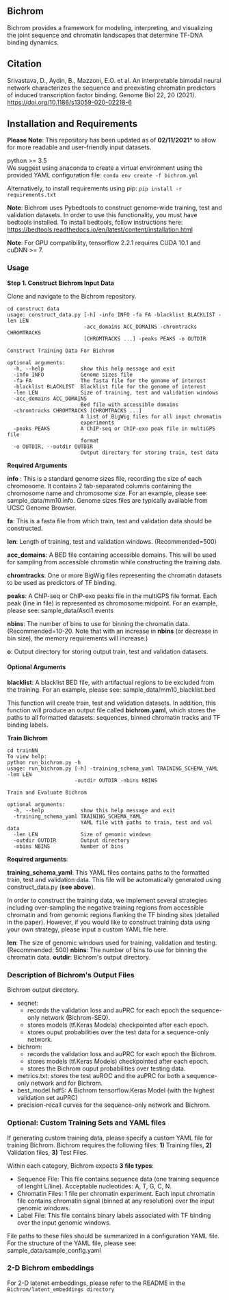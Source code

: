 ## Bichrom
Bichrom provides a framework for modeling, interpreting, and visualizing the joint sequence and chromatin landscapes that determine TF-DNA binding dynamics.

## Citation
Srivastava, D., Aydin, B., Mazzoni, E.O. et al. An interpretable bimodal neural network characterizes the sequence and preexisting chromatin predictors of induced transcription factor binding. Genome Biol 22, 20 (2021). 
https://doi.org/10.1186/s13059-020-02218-6


## Installation and Requirements 

**Please Note**: This repository has been updated as of **02/11/2021*** to allow for more readable and user-friendly input datasets.  

python >= 3.5  
We suggest using anaconda to create a virtual environment using the provided YAML configuration file:
`conda env create -f bichrom.yml`  

Alternatively, to install requirements using pip: 
`pip install -r requirements.txt`

**Note**: Bichrom uses Pybedtools to construct genome-wide training, test and validation datasets. In order to use this functionality, you must have bedtools installed. To install bedtools, follow instructions here: https://bedtools.readthedocs.io/en/latest/content/installation.html 

**Note**: For GPU compatibility, tensorflow 2.2.1 requires CUDA 10.1 and cuDNN >= 7.

### Usage


**Step 1. Construct Bichrom Input Data**

Clone and navigate to the Bichrom repository. 
```
cd construct data
usage: construct_data.py [-h] -info INFO -fa FA -blacklist BLACKLIST -len LEN
                         -acc_domains ACC_DOMAINS -chromtracks CHROMTRACKS
                         [CHROMTRACKS ...] -peaks PEAKS -o OUTDIR

Construct Training Data For Bichrom

optional arguments:
  -h, --help            show this help message and exit
  -info INFO            Genome sizes file
  -fa FA                The fasta file for the genome of interest
  -blacklist BLACKLIST  Blacklist file for the genome of interest
  -len LEN              Size of training, test and validation windows
  -acc_domains ACC_DOMAINS
                        Bed file with accessible domains
  -chromtracks CHROMTRACKS [CHROMTRACKS ...]
                        A list of BigWig files for all input chromatin
                        experiments
  -peaks PEAKS          A ChIP-seq or ChIP-exo peak file in multiGPS file
                        format
  -o OUTDIR, --outdir OUTDIR
                        Output directory for storing train, test data

```

**Required Arguments**

**info** : This is a standard genome sizes file, recording the size of each chromosome. It contains 2 tab-separated columns containing the chromosome name and chromosome size. For an example, please see: sample_data/mm10.info. Genome sizes files are typically available from UCSC Genome Browser.

**fa**: This is a fasta file from which train, test and validation data should be constructed. 

**len**: Length of training, test and validation windows. (Recommended=500)

**acc_domains**: A BED file containing accessible domains. This will be used for sampling from accessible chromatin while constructing the training data. 

**chromtracks**: One or more BigWig files representing the chromatin datasets to be used as predictors of TF binding. 

**peaks**: A ChIP-seq or ChIP-exo peaks file in the multiGPS file format. Each peak (line in file) is represented as chromosome:midpoint. For an example, please see: sample_data/Ascl1.events 

**nbins**: The number of bins to use for binning the chromatin data. (Recommended=10-20. Note that with an increase in **nbins** (or decrease in bin size), the memory requirements will increase.)

**o**: Output directory for storing output train, test and validation datasets. 

#### Optional Arguments

**blacklist**: A blacklist BED file, with artifactual regions to be excluded from the training. For an example, please see: sample_data/mm10_blacklist.bed

This function will create train, test and validation datasets. In addition, this function will produce an output file called **bichrom.yaml**, which stores the paths to all formatted datasets: sequences, binned chromatin tracks and TF binding labels. 


**Train Bichrom**

```
cd trainNN  
To view help:   
python run_bichrom.py -h
usage: run_bichrom.py [-h] -training_schema_yaml TRAINING_SCHEMA_YAML -len LEN
                      -outdir OUTDIR -nbins NBINS

Train and Evaluate Bichrom

optional arguments:
  -h, --help            show this help message and exit
  -training_schema_yaml TRAINING_SCHEMA_YAML
                        YAML file with paths to train, test and val data
  -len LEN              Size of genomic windows
  -outdir OUTDIR        Output directory
  -nbins NBINS          Number of bins

```
  
**Required arguments**: 

**training_schema_yaml**: This YAML files contains paths to the formatted train, test and validation data. This file will be automatically generated using construct_data.py (**see above**).

In order to construct the training data, we implement several strategies including over-sampling the negative training regions from accessible chromatin and from genomic regions flanking the TF binding sites (detailed in the paper). However, if you would like to construct training data using your own strategy, please input a custom YAML file here. 

**len**: The size of genomic windows used for training, validation and testing. (Recommended: 500)
**nbins**: The number of bins to use for binning the chromatin data. 
**outdir**: Bichrom's output directory.


### Description of Bichrom's Output Files
Bichrom output directory. 
  * seqnet: 
    * records the validation loss and auPRC for each epoch the sequence-only network (Bichrom-SEQ).
    * stores models (tf.Keras Models) checkpointed after each epoch. 
    * stores ouput probabilities over the test data for a sequence-only network. 
  * bichrom: 
    * records the validation loss and auPRC for each epoch the Bichrom. 
    * stores models (tf.Keras Models) checkpointed after each epoch. 
    * stores the Bichrom ouput probabilities over testing data. 
  * metrics.txt: stores the test auROC and the auPRC for both a sequence-only network and for Bichrom. 
  * best_model.hdf5: A Bichrom tensorflow.Keras Model (with the highest validation set auPRC)
  * precision-recall curves for the sequence-only network and Bichrom.
  
### Optional: Custom Training Sets and YAML files
If generating custom training data, please specify a custom YAML file for training Bichrom. Bichrom requires the following files: **1)** Training files, **2)** Validation files, **3)** Test Files. 

Within each category, Bichrom expects **3 file types**: 
* Sequence File: This file contains sequence data (one training sequence of lenght L/line). Acceptable nucleotides: A, T, G, C, N. 
* Chromatin Files: 1 file per chromatin experiment. Each input chromatin file contains chromatin signal (binned at any resolution) over the input genomic windows.
* Label File: This file contains binary labels associated with TF binding over the input genomic windows. 

File paths to these files should be summarized in a configuration YAML file. For the structure of the YAML file, please see: sample_data/sample_config.yaml


### 2-D Bichrom embeddings
For 2-D latenet embeddings, please refer to the README in the ```Bichrom/latent_embeddings directory```
